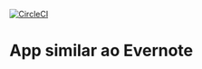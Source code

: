 [![CircleCI](https://circleci.com/gh/kleytonmr/my-annotations/tree/master.svg?style=svg)](https://circleci.com/gh/kleytonmr/my-annotations/tree/master)
# App similar ao Evernote
